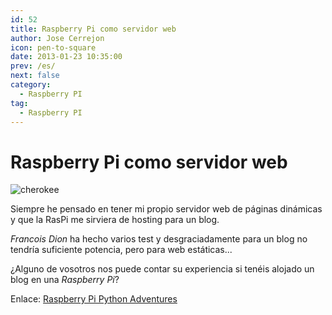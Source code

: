```yaml
---
id: 52
title: Raspberry Pi como servidor web
author: Jose Cerrejon
icon: pen-to-square
date: 2013-01-23 10:35:00
prev: /es/
next: false
category:
  - Raspberry PI
tag:
  - Raspberry PI
---
```


# Raspberry Pi como servidor web

![cherokee](/images/cherokee.png)

Siempre he pensado en tener mi propio servidor web de páginas dinámicas y que la RasPi me sirviera de hosting para un blog. 

*Francois Dion* ha hecho varios test y desgraciadamente para un blog no tendría suficiente potencia, pero para web estáticas...

¿Alguno de vosotros nos puede contar su experiencia si tenéis alojado un blog en una *Raspberry Pi*?

Enlace: [Raspberry Pi Python Adventures](http://raspberry-python.blogspot.com.es/2013/01/raspberrypi-como-servidor-web.html)

